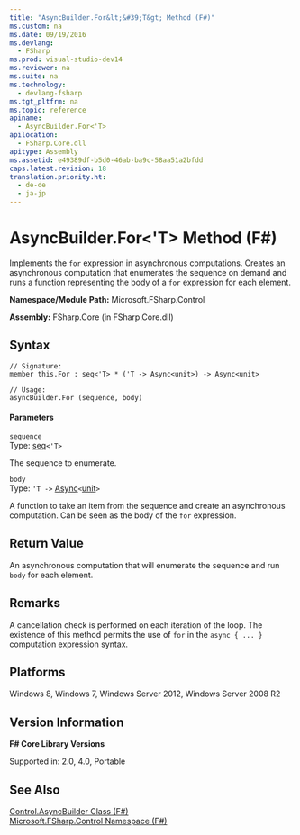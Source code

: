 ```yaml
---
title: "AsyncBuilder.For&lt;&#39;T&gt; Method (F#)"
ms.custom: na
ms.date: 09/19/2016
ms.devlang: 
  - FSharp
ms.prod: visual-studio-dev14
ms.reviewer: na
ms.suite: na
ms.technology: 
  - devlang-fsharp
ms.tgt_pltfrm: na
ms.topic: reference
apiname: 
  - AsyncBuilder.For<'T>
apilocation: 
  - FSharp.Core.dll
apitype: Assembly
ms.assetid: e49389df-b5d0-46ab-ba9c-58aa51a2bfdd
caps.latest.revision: 18
translation.priority.ht: 
  - de-de
  - ja-jp
---
```

# AsyncBuilder.For&lt;&#39;T&gt; Method (F#)
Implements the `for` expression in asynchronous computations. Creates an asynchronous computation that enumerates the sequence on demand and runs a function representing the body of a `for` expression for each element.  
  
 **Namespace/Module Path:** Microsoft.FSharp.Control  
  
 **Assembly:** FSharp.Core (in FSharp.Core.dll)  
  
## Syntax  
  
```  
// Signature:  
member this.For : seq<'T> * ('T -> Async<unit>) -> Async<unit>  
  
// Usage:  
asyncBuilder.For (sequence, body)  
```  
  
#### Parameters  
 `sequence`  
 Type: [seq](../vs140/Collections.seq--T--Type-Abbreviation--F#-.md)`<'T>`  
  
 The sequence to enumerate.  
  
 `body`  
 Type: `'T ->` [Async](../Topic/Control.Async%3C'T%3E%20Type%20\(F%23\).md)`<`[unit](../vs140/Core.unit-Type-Abbreviation--F#-.md)`>`  
  
 A function to take an item from the sequence and create an asynchronous computation. Can be seen as the body of the `for` expression.  
  
## Return Value  
 An asynchronous computation that will enumerate the sequence and run `body` for each element.  
  
## Remarks  
 A cancellation check is performed on each iteration of the loop. The existence of this method permits the use of `for` in the `async { ... }` computation expression syntax.  
  
## Platforms  
 Windows 8, Windows 7, Windows Server 2012, Windows Server 2008 R2  
  
## Version Information  
 **F# Core Library Versions**  
  
 Supported in: 2.0, 4.0, Portable  
  
## See Also  
 [Control.AsyncBuilder Class (F#)](../vs140/Control.AsyncBuilder-Class--F#-.md)   
 [Microsoft.FSharp.Control Namespace (F#)](../vs140/Microsoft.FSharp.Control-Namespace--F#-.md)